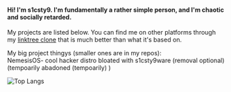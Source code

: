 #### Hi! I'm s1csty9. I'm fundamentally a rather simple person, and I'm chaotic and socially retarded. 
My projects are listed below. You can find me on other platforms through my [linktree clone](https://s1csty9.github.io/links.html) that is much better than what it's based on.

My big project thingys (smaller ones are in my repos):\
NemesisOS- cool hacker distro bloated with s1csty9ware (removal optional) (tempoarily abadoned (tempoarily) )

![Top Langs](https://github-readme-stats.vercel.app/api/top-langs/?username=s1csty9&layout=compact&theme=dark)
